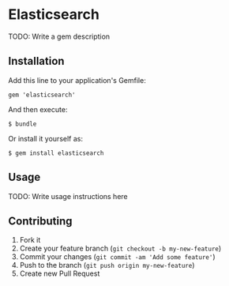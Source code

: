 # Elasticsearch

TODO: Write a gem description

## Installation

Add this line to your application's Gemfile:

    gem 'elasticsearch'

And then execute:

    $ bundle

Or install it yourself as:

    $ gem install elasticsearch

## Usage

TODO: Write usage instructions here

## Contributing

1. Fork it
2. Create your feature branch (`git checkout -b my-new-feature`)
3. Commit your changes (`git commit -am 'Add some feature'`)
4. Push to the branch (`git push origin my-new-feature`)
5. Create new Pull Request
